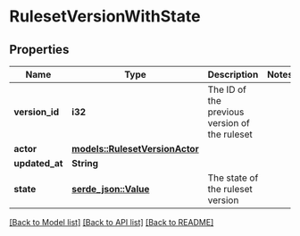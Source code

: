 # RulesetVersionWithState

## Properties

Name | Type | Description | Notes
------------ | ------------- | ------------- | -------------
**version_id** | **i32** | The ID of the previous version of the ruleset | 
**actor** | [**models::RulesetVersionActor**](ruleset_version_actor.md) |  | 
**updated_at** | **String** |  | 
**state** | [**serde_json::Value**](.md) | The state of the ruleset version | 

[[Back to Model list]](../README.md#documentation-for-models) [[Back to API list]](../README.md#documentation-for-api-endpoints) [[Back to README]](../README.md)


